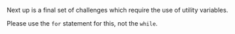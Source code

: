 Next up is a final set of challenges which require the use of utility variables.

Please use the `for` statement for this, not the `while`.
